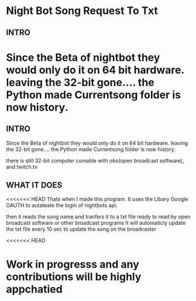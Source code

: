 # Night Bot Song Request To Txt

## INTRO 


Since the Beta of nightbot they would only do it on 64 bit hardware. leaving the 32-bit gone.... the Python made Currentsong folder is now history. 
=======
## INTRO


Since the Beta of nightbot they would only do it on 64 bit hardware. leaving the 32-bit gone.... the Python made Currentsong folder is now history.


there is still 32-bit computer comable with obs(open broadcast software), and twitch.tv

## WHAT IT DOES

<<<<<<< HEAD
Thats when I made this program. It uses the Libary Google OAUTH to autateate the login of nightbots api.

then it reads the song name and tranfers it to a txt file ready to read by open broadcast software or other broadcast programs
It will automaticly update the txt file every  10 sec to update the song on the broadcaster




<<<<<<< HEAD
# Work in progresss and any contributions will be highly appchatied 


